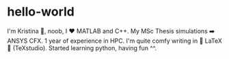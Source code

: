 # hello-world

I'm Kristina 👩, noob, I ❤️ MATLAB and C++.
My MSc Thesis simulations ➡️ ANSYS CFX. 
1 year of experience in HPC.
I'm quite comfy writing in 💙 LaTeX 💙 (TeXstudio). 
Started learning python, having fun ^^.
